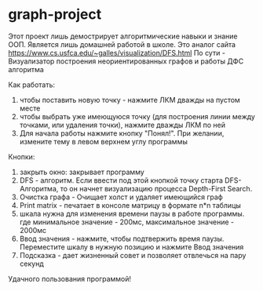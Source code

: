 # graph-project
Этот проект лишь демострирует алгоритмические навыки и знание ООП. Является лишь домашней работой в школе.
Это  аналог сайта https://www.cs.usfca.edu/~galles/visualization/DFS.html
По сути - Визуализатор построения неориентированных графов и работы ДФС алгоритма

Как работать:
1) чтобы поставить новую точку - нажмите ЛКМ дважды на пустом месте
2) чтобы выбрать уже имеющуюся точку (для построения линии между точками, или удаления точки), нажмите дважды ЛКМ по ней
3) Для начала работы нажмите кнопку "Понял!". При желании, измените тему в левом верхнем углу программы

Кнопки:

1) закрыть окно: закрывает программу
2) DFS - алгоритм. Если ввести под этой кнопкой точку старта DFS-Алгоритма, то он начнет визуализацию процесса Depth-First Search.
3) Очистка графа - Очищает холст и удаляет имеющийся граф
4) Print matrix - печатает в консоле матрицу в формате n*n таблицы
5) шкала нужна для изменения времени паузы в работе программы. где минимальное значение - 200мс, максимальное значение - 2000мс
6) Ввод  значения - нажмите, чтобы подтвержить время паузы. Переместите шкалу в нужную позицию и нажмите Ввод значения
7) Подсказка - дает жизненный совет и позволяет отвлечься на пару секунд

Удачного пользования программой!
